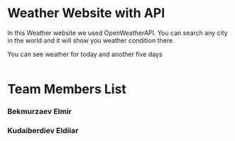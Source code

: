 # Weather Website with API

<p>In this Weather website we used OpenWeatherAPI. You can search any city in the world and it will show you weather condition there.</p>
<p>You can see weather for today and another five days</p>

<img src="img/screenshot.png" alt="">

# Team Members List
<h3>Bekmurzaev Elmir</h3>
<h3>Kudaiberdiev Eldiiar</h3>
